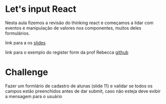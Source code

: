 # Let's input React

Nesta aula fizemos a revisão do thinking react e começamos a lidar com eventos e manipulação de valores nos componentes, muitos deles formulários.

link para a os [slides](https://docs.google.com/presentation/d/1u0TiKkOQdWTHt1mAICqbjYJSMbd8IT49BVgtL7F7rPQ/edit?usp=sharing)

link para o exemplo do register form da prof Rebecca [github](https://github.com/ArantesRebecca/register-form)

# Challenge

Fazer um formlário de cadastro de alunas (slide 11) e validar se todos os campos estão preenchidos antes de dar submit, caso não esteja deve exibir a mensagem para o usuário